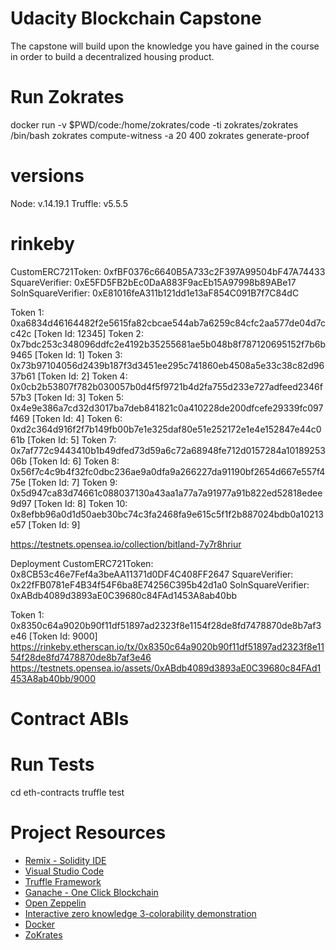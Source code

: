 # Udacity Blockchain Capstone

The capstone will build upon the knowledge you have gained in the course in order to build a decentralized housing product. 

# Run Zokrates
docker run -v $PWD/code:/home/zokrates/code -ti zokrates/zokrates /bin/bash
zokrates compute-witness -a 20 400
zokrates generate-proof



# versions
Node: v.14.19.1
Truffle: v5.5.5

# rinkeby
CustomERC721Token: 0xfBF0376c6640B5A733c2F397A99504bF47A74433
SquareVerifier: 0xE5FD5FB2bEc0DaA883F9acEb15A97998b89ABe17
SolnSquareVerifier: 0xE81016feA311b121dd1e13aF854C091B7f7C84dC

Token 1: 0xa6834d46164482f2e5615fa82cbcae544ab7a6259c84cfc2aa577de04d7cc42c [Token Id: 12345]
Token 2: 0x7bdc253c348096ddfc2e4192b35255681ae5b048b8f787120695152f7b6b9465 [Token Id: 1]
Token 3: 0x73b97104056d2439b187f3d3451ee295c741860eb4508a5e33c38c82d9637b61 [Token Id: 2]
Token 4: 0x0cb2b53807f782b030057b0d4f5f9721b4d2fa755d233e727adfeed2346f57b3 [Token Id: 3]
Token 5: 0x4e9e386a7cd32d3017ba7deb841821c0a410228de200dfcefe29339fc097f469 [Token Id: 4]
Token 6: 0xd2c364d916f2f7b149fb00b7e1e325daf80e51e252172e1e4e152847e44c061b [Token Id: 5]
Token 7: 0x7af772c9443410b1b49dfed73d59a6c72a68948fe712d0157284a1018925306b [Token Id: 6]
Token 8: 0x56f7c4c9b4f32fc0dbc236ae9a0dfa9a266227da91190bf2654d667e557f475e [Token Id: 7]
Token 9: 0x5d947ca83d74661c088037130a43aa1a77a7a91977a91b822ed52818edee9d97 [Token Id: 8]
Token 10: 0x8efbb96a0d1d50aeb30bc74c3fa2468fa9e615c5f1f2b887024bdb0a10213e57 [Token Id: 9]

https://testnets.opensea.io/collection/bitland-7y7r8hriur


Deployment 
CustomERC721Token: 0x8CB53c46e7Fef4a3beAA11371d0DF4C408FF2647
SquareVerifier: 0x22fFB0781eF4B34f54F6ba8E74256C395b42d1a0
SolnSquareVerifier: 0xABdb4089d3893aE0C39680c84FAd1453A8ab40bb

Token 1: 0x8350c64a9020b90f11df51897ad2323f8e1154f28de8fd7478870de8b7af3e46 [Token Id: 9000]
https://rinkeby.etherscan.io/tx/0x8350c64a9020b90f11df51897ad2323f8e1154f28de8fd7478870de8b7af3e46
https://testnets.opensea.io/assets/0xABdb4089d3893aE0C39680c84FAd1453A8ab40bb/9000

# Contract ABIs

# Run Tests
cd eth-contracts
truffle test

# Project Resources

* [Remix - Solidity IDE](https://remix.ethereum.org/)
* [Visual Studio Code](https://code.visualstudio.com/)
* [Truffle Framework](https://truffleframework.com/)
* [Ganache - One Click Blockchain](https://truffleframework.com/ganache)
* [Open Zeppelin ](https://openzeppelin.org/)
* [Interactive zero knowledge 3-colorability demonstration](http://web.mit.edu/~ezyang/Public/graph/svg.html)
* [Docker](https://docs.docker.com/install/)
* [ZoKrates](https://github.com/Zokrates/ZoKrates)
